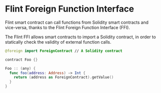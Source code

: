 # Flint Foreign Function Interface

Flint smart contract can call functions from Solidity smart contracts and vice-versa, thanks to the Flint Foreign Function Interface (FFI). 

The Flint FFI allows smart contracts to import a Solidity contract, in order to statically check the validity of external function calls.

```swift
@foreign import ForeignContract // A Solidity contract

contract Foo {}

Foo :: (any) {
  func foo(address: Address) -> Int {
    return (address as ForeignContract).getValue()
  }
}

```
